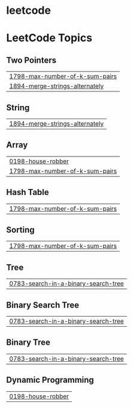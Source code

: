 # leetcode
<!---LeetCode Topics Start-->
# LeetCode Topics
## Two Pointers
|  |
| ------- |
| [1798-max-number-of-k-sum-pairs](https://github.com/abidama/leetcode/tree/master/1798-max-number-of-k-sum-pairs) |
| [1894-merge-strings-alternately](https://github.com/abidama/leetcode/tree/master/1894-merge-strings-alternately) |
## String
|  |
| ------- |
| [1894-merge-strings-alternately](https://github.com/abidama/leetcode/tree/master/1894-merge-strings-alternately) |
## Array
|  |
| ------- |
| [0198-house-robber](https://github.com/abidama/leetcode/tree/master/0198-house-robber) |
| [1798-max-number-of-k-sum-pairs](https://github.com/abidama/leetcode/tree/master/1798-max-number-of-k-sum-pairs) |
## Hash Table
|  |
| ------- |
| [1798-max-number-of-k-sum-pairs](https://github.com/abidama/leetcode/tree/master/1798-max-number-of-k-sum-pairs) |
## Sorting
|  |
| ------- |
| [1798-max-number-of-k-sum-pairs](https://github.com/abidama/leetcode/tree/master/1798-max-number-of-k-sum-pairs) |
## Tree
|  |
| ------- |
| [0783-search-in-a-binary-search-tree](https://github.com/abidama/leetcode/tree/master/0783-search-in-a-binary-search-tree) |
## Binary Search Tree
|  |
| ------- |
| [0783-search-in-a-binary-search-tree](https://github.com/abidama/leetcode/tree/master/0783-search-in-a-binary-search-tree) |
## Binary Tree
|  |
| ------- |
| [0783-search-in-a-binary-search-tree](https://github.com/abidama/leetcode/tree/master/0783-search-in-a-binary-search-tree) |
## Dynamic Programming
|  |
| ------- |
| [0198-house-robber](https://github.com/abidama/leetcode/tree/master/0198-house-robber) |
<!---LeetCode Topics End-->